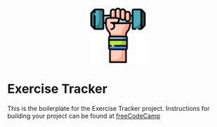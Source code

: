 <p align="center">
<img src="./img/exercise.png" alt="Hand holding a dumbbell" width="25%"/>
</p>

# Exercise Tracker

This is the boilerplate for the Exercise Tracker project. Instructions for building your project can be found at [freeCodeCamp](https://www.freecodecamp.org/learn/apis-and-microservices/apis-and-microservices-projects/exercise-tracker)
